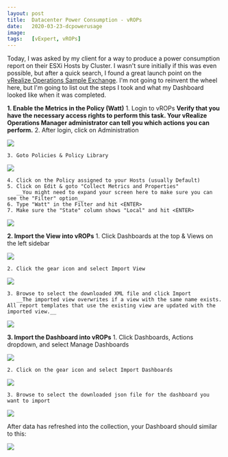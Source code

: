 ```yaml
---
layout: post
title:  Datacenter Power Consumption - vROPs
date:   2020-03-23-dcpowerusage
image:  
tags:   [vExpert, vROPs]
---
```

Today, I was asked by my client for a way to produce a power consumption report on their ESXi Hosts by Cluster. I wasn't sure initially if this was even possible, but after a quick search, I found a great launch point on the [vRealize Operations Sample Exchange](https://vrealize.vmware.com/sample-exchange/). I'm not going to reinvent the wheel here, but I'm going to list out the steps I took and what my Dashboard looked like when it was completed.

**1. Enable the Metrics in the Policy (Watt)**
    1. Login to vROPs
       __Verify that you have the necessary access rights to perform this task. Your vRealize Operations Manager administrator can tell you which actions you can perform.__
    2. After login, click on Administration

![]({{site.baseurl}}/img/vrops_1.png)

    3. Goto Policies & Policy Library

![]({{site.baseurl}}/img/vrops_2.png)

    4. Click on the Policy assigned to your Hosts (usually Default)
    5. Click on Edit & goto "Collect Metrics and Properties"
       __You might need to expand your screen here to make sure you can see the "Filter" option__
    6. Type "Watt" in the Filter and hit <ENTER>
    7. Make sure the "State" column shows "Local" and hit <ENTER>

![]({{site.baseurl}}/img/vrops_3.png)

**2. Import the View into vROPs**
    1. Click Dashboards at the top & Views on the left sidebar

![]({{site.baseurl}}/img/vrops_4.png)

    2. Click the gear icon and select Import View

![]({{site.baseurl}}/img/vrops_5.png)

    3. Browse to select the downloaded XML file and click Import
       __The imported view overwrites if a view with the same name exists. All report templates that use the existing view are updated with the imported view.__
       
![]({{site.baseurl}}/img/vrops_5a.png)

**3. Import the Dashboard into vROPs**
    1. Click Dashboards, Actions dropdown, and select Manage Dashboards

![]({{site.baseurl}}/img/vrops_6.png)

    2. Click on the gear icon and select Import Dashboards

![]({{site.baseurl}}/img/vrops_7.png)

    3. Browse to select the downloaded json file for the dashboard you want to import

![]({{site.baseurl}}/img/vrops_7a.png)

After data has refreshed into the collection, your Dashboard should similar to this:

![]({{site.baseurl}}/img/vrops_dash.png)